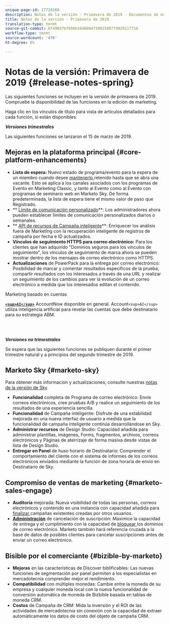 ```yaml
---
unique-page-id: 17728380
description: Notas de la versión - Primavera de 2019 - Documentos de marketing - Documentación del producto
title: Notas de la versión - Primavera de 2019
translation-type: tm+mt
source-git-commit: 6f49037bf698b1646004720815897f992911f716
workflow-type: tm+mt
source-wordcount: '476'
ht-degree: 0%

---
```



# Notas de la versión: Primavera de 2019 {#release-notes-spring}

Las siguientes funciones se incluyen en la versión de primavera de 2019. Compruebe la disponibilidad de las funciones en la edición de marketing.

Haga clic en los vínculos de título para vista de artículos detallados para cada función, si están disponibles.

***Versiones trimestrales***

Las siguientes funciones se lanzaron el 15 de marzo de 2019.

## Mejoras en la plataforma principal {#core-platform-enhancements}

* **Lista de espera:** Nuevo estado de programa/evento para la espera de un miembro cuando desee  [mantenerlo ](../../product-docs/core-marketo-concepts/smart-campaigns/program-flow-actions/change-program-status.md) retenido hasta que se abra una vacante. Esto se aplica a los canales asociados con los programas de Evento en Marketing Classic, y tanto al Evento como al Evento con programas de seminario web en Marketo Sky. De forma predeterminada, la lista de espera tiene el mismo valor de paso que Registrado.
* ** [Límite de comunicación personalizado](../../product-docs/administration/email-setup/enable-communication-limits.md)**: Los administradores ahora pueden establecer límites de comunicación personalizados diarios o semanales.
* ** [API de recursos de Campaña inteligente](http://developers.marketo.com/rest-api/assets/campaigns/)**: Enriquecer los análisis fuera de Marketing con la recuperación inteligente de registros de campaña por fecha e ID actualizados.
* **Vínculos de seguimiento HTTPS para correo electrónico:** Para los clientes que han adquirido &quot;Dominios seguros para los vínculos de seguimiento&quot;, los vínculos de seguimiento de marca ahora se pueden mostrar dentro de los mensajes de correo electrónico como HTTPS.
* **Actualizaciones** de PowerPack para la entrega por correo electrónico: Posibilidad de marcar y comentar resultados específicos de la prueba, compartir resultados con los interesados a través de una URL y realizar un seguimiento de los cambios para ver la evolución de un correo electrónico a medida que los interesados editan el contenido.

Marketing basado en cuentas

**[`<sup>AI</sup>`](../../product-docs/account-based-marketing/account-profiling/account-profiling-ranking-and-tuning.md)** AccountNow disponible en general. Account`<sup>AI</sup>` utiliza inteligencia artificial para revelar las cuentas que debe destinatario para su estrategia ABM.

<br> 

***Versiones no trimestrales***

Se espera que las siguientes funciones se publiquen durante el primer trimestre natural y a principios del segundo trimestre de 2019.

## Marketo Sky {#marketo-sky}

Para obtener más información y actualizaciones, consulte nuestras [notas de la versión de Sky](https://help.marketo.com/hc/en-us/articles/360015760534-Q1-Releases).

* **Funcionalidad** completa de Programa de correo electrónico: Envíe correos electrónicos, cree pruebas A/B y realice un seguimiento de los resultados de una experiencia sencilla.
* **Funcionalidad** de Campaña inteligente: Disfrute de una estabilidad mejorada en una nueva interfaz de usuario a medida que la funcionalidad de campaña inteligente continúa desarrollándose en Sky.
* **Administrar recursos** de Design Studio: Capacidad añadida para administrar plantillas, imágenes, Forms, fragmentos, archivos, correos electrónicos y Páginas de aterrizaje de forma masiva desde vistas de lista de Design Studio.
* **Entregar en Panel** de huso horario de Destinatario: Comprender el comportamiento del cliente con el sistema de informes de los correos electrónicos enviados mediante la función de zona horaria de envío en Destinatario de Sky.

## Compromiso de ventas de marketing {#marketo-sales-engage}

* **Auditoría** mejorada: Nueva visibilidad de todas las personas, correos electrónicos y  [](../../product-docs/marketo-sales-connect/templates/view-template-list-as-a-another-user.md) contenido en una instancia con capacidad añadida para  [finalizar ](../../product-docs/marketo-sales-connect/campaigns/view-campaigns-list-as-another-user.md)campañas existentes creadas por otros usuarios.
* **[Administración](../../product-docs/marketo-sales-connect/email/unsubscribes/marketo-unsubscribe-check.md)** de cancelación de suscripción: Maximice la capacidad de entrega y el cumplimiento con la capacidad de  [bloquear ](../../product-docs/marketo-sales-connect/admin/blocked-domains.md) los dominios de correo electrónico. Marketo también hará referencia cruzada a la base de datos de posibles clientes para cancelar suscripciones antes de enviar un correo electrónico.

## Bisible por el comerciante {#bizible-by-marketo}

* **Mejoras** en las características de Discover biblificables: Las nuevas funciones de segmentación por panel permiten a los especialistas en mercadotecnia comprender mejor el rendimiento.
* **Compatibilidad** con múltiples monedas: Cambie entre la moneda de su empresa y cualquier moneda local con la nueva funcionalidad de conversión automática de moneda de Bizbible basada en tablas de moneda CRM.
* **Costos** de Campaña de CRM: Mida la inversión y el ROI de las actividades de mercadotecnia sin conexión con la capacidad de extraer automáticamente los datos de costo del objeto de campaña CRM.

